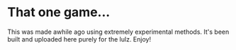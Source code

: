 # That one game...

This was made awhile ago using extremely experimental methods.  It's
been built and uploaded here purely for the lulz.  Enjoy!

